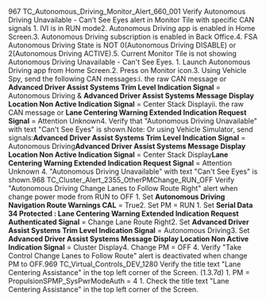 967 TC_Autonomous_Driving_Monitor_Alert_660_001 Verify Autonomous Driving Unavailable - Can't See Eyes alert in Monitor Tile with specific CAN signals 1. IVI is in RUN mode2. Autonomous Driving app is enabled in Home Screen.3. Autonomous Driving subscription is enabled in Back Office.4. FSA Autonomous Driving State is NOT 0(Autonomous Driving DISABLE) or 2(Autonomous Driving ACTIVE).5. Current Monitor Tile is not showing Autonomous Driving Unavailable - Can't See Eyes. 1. Launch Autonomous Driving app from Home Screen.2. Press on Monitor icon.3. Using Vehicle Spy, send the following CAN messages:i. the raw CAN message or **Advanced Driver Assist Systems Trim Level Indication Signal** = Autonomous Driving & **Advanced Driver Assist Systems Message Display Location Non Active Indication Signal** = Center Stack Displayii. the raw CAN message or **Lane Centering Warning Extended Indication Request Signal** = Attention Unknown4. Verify that "Autonomous Driving Unavailable" with text "Can't See Eyes" is shown.Note: Or using Vehicle Simulator, send signals:**Advanced Driver Assist Systems Trim Level Indication Signal** = Autonomous Driving**Advanced Driver Assist Systems Message Display Location Non Active Indication Signal** = Center Stack Display**Lane Centering Warning Extended Indication Request Signal** = Attention Unknown 4. "Autonomous Driving Unavailable" with text "Can't See Eyes" is shown.968 TC_Cluster_Alert_2355_OtherPMChange_RUN_OFF Verify "Autonomous Driving Change Lanes to Follow Route Right" alert when change power mode from RUN to OFF 1. Set **Autonomous Driving Navigation Route Warnings CAL** = True2. Set PM = RUN 1. Set **Serial Data 34 Protected : Lane Centering Warning Extended Indication Request Authenticated Signal** = Change Lane Route Right2. Set **Advanced Driver Assist Systems Trim Level Indication Signal** = Autonomous Driving3. Set **Advanced Driver Assist Systems Message Display Location Non Active Indication Signal** = Cluster Display4. Change PM = OFF 4. Verify "Take Control Change Lanes to Follow Route" alert is deactivated when change PM to OFF.969 TC_Virtual_Controls_DEV_1280 Verify the title text "Lane Centering Assistance" in the top left corner of the Screen. (1.3.7d) 1. PM = PropulsionSPMP_SysPwrModeAuth = 4 1. Check the title text "Lane Centering Assistance" in the top left corner of the Screen.